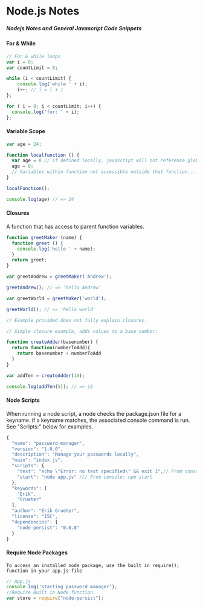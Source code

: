 # Node.js Notes

##### Nodejs Notes and General Javascript Code Snippets


#### For & While
```javascript
// For & while loops
var i = 0;
var countLimit = 8;

while (i < countLimit) {
    console.log('while ' + i);
    i++; // i = i + 1
};

for ( i = 0; i < countLimit; i++) {
  console.log('for: ' + i);
};
```
#### Variable Scope

```Javascript
var age = 24;

function localfunction () {
  var age = 0 // if defined locally, javascript will not reference global variable
  age = 0;
  // Variables within function not accessible outside that function...
}

localFunction();

console.log(age) // => 24

```

#### Closures

A function that has access to parent function variables.

```Javascript
function greetMaker (name) {
  function greet () {
    console.log('hello ' + name);
  }
  return greet;
}

var greetAndrew = greetMaker('Andrew');

greetAndrew(); // => 'hello Andrew'

var greetWorld = greetMaker('world');

greetWorld(); // => 'hello world'

// Example provided does not fully explain closures.

```
```Javascript
// Simple closure example, adds values to a base number:

function createAdder(basenumber) {
  return function(numberToAdd){
    return basenumber + numberToAdd
  }
}

var addTen = createAdder(10);

console.log(addTen(5)); // => 15

```

#### Node Scripts
 When running a node script, a node checks the package.json file for a keyname. if a keyname matches, 
 the associated console command is run. See "Scripts:" below for examples.

```Javascript
{
  "name": "password-manager",
  "version": "1.0.0",
  "description": "Manage your passwords locally",
  "main": "index.js",
  "scripts": {
    "test": "echo \"Error: no test specified\" && exit 1",// From console: npm test
    "start": "node app.js" /// From console: npm start
  },
  "keywords": [
    "Erik",
    "Grueter"
  ],
  "author": "Erik Grueter",
  "license": "ISC",
  "dependencies": {
    "node-persist": "0.0.8"
  }
}
```

#### Require Node Packages
    To access an installed node package, use the built in require(); function in your app.js file
 

```Javascript
// App.js
console.log('starting password manager');
//Require Built in Node function.
var store = require("node-persist");
```



